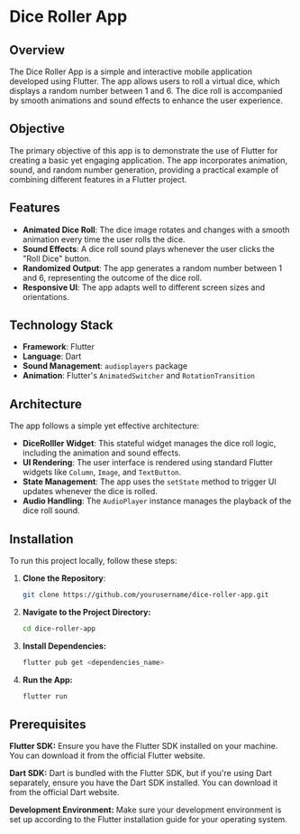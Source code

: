 # Dice Roller App

## Overview

The Dice Roller App is a simple and interactive mobile application developed using Flutter. The app allows users to roll a virtual dice, which displays a random number between 1 and 6. The dice roll is accompanied by smooth animations and sound effects to enhance the user experience.

## Objective

The primary objective of this app is to demonstrate the use of Flutter for creating a basic yet engaging application. The app incorporates animation, sound, and random number generation, providing a practical example of combining different features in a Flutter project.

## Features

- **Animated Dice Roll**: The dice image rotates and changes with a smooth animation every time the user rolls the dice.
- **Sound Effects**: A dice roll sound plays whenever the user clicks the "Roll Dice" button.
- **Randomized Output**: The app generates a random number between 1 and 6, representing the outcome of the dice roll.
- **Responsive UI**: The app adapts well to different screen sizes and orientations.

## Technology Stack

- **Framework**: Flutter
- **Language**: Dart
- **Sound Management**: `audioplayers` package
- **Animation**: Flutter's `AnimatedSwitcher` and `RotationTransition`

## Architecture

The app follows a simple yet effective architecture:

- **DiceRolller Widget**: This stateful widget manages the dice roll logic, including the animation and sound effects.
- **UI Rendering**: The user interface is rendered using standard Flutter widgets like `Column`, `Image`, and `TextButton`.
- **State Management**: The app uses the `setState` method to trigger UI updates whenever the dice is rolled.
- **Audio Handling**: The `AudioPlayer` instance manages the playback of the dice roll sound.

## Installation

To run this project locally, follow these steps:

1. **Clone the Repository**:
   ```bash
   git clone https://github.com/yourusername/dice-roller-app.git
2. **Navigate to the Project Directory:**
   ```bash
   cd dice-roller-app
3. **Install Dependencies:**
   ```bash
   flutter pub get <dependencies_name>
4. **Run the App:**
   ```bash
   flutter run
## Prerequisites

**Flutter SDK:** Ensure you have the Flutter SDK installed on your machine. You can download it from the official Flutter website.

**Dart SDK:** Dart is bundled with the Flutter SDK, but if you're using Dart separately, ensure you have the Dart SDK installed. You can download it from the official Dart website.

**Development Environment:** Make sure your development environment is set up according to the Flutter installation guide for your operating system.
